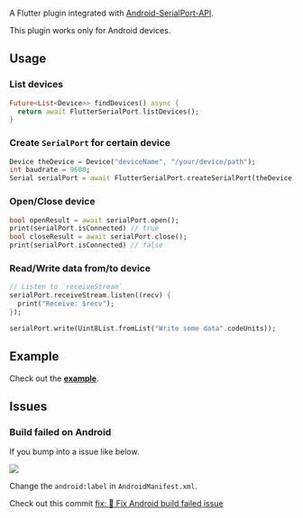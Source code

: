 
A Flutter plugin integrated with [Android-SerialPort-API](https://github.com/licheedev/Android-SerialPort-API).

This plugin works only for Android devices.


## Usage

### List devices

``` dart
Future<List<Device>> findDevices() async {
  return await FlutterSerialPort.listDevices();
}
```

### Create `SerialPort` for certain device

``` dart
Device theDevice = Device("deviceName", "/your/device/path");
int baudrate = 9600;
Serial serialPort = await FlutterSerialPort.createSerialPort(theDevice, baudrate);
```

### Open/Close device

``` dart
bool openResult = await serialPort.open();
print(serialPort.isConnected) // true
bool closeResult = await serialPort.close();
print(serialPort.isConnected) // false
```

### Read/Write data from/to device

``` dart
// Listen to `receiveStream`
serialPort.receiveStream.listen((recv) {
  print("Receive: $recv");
});

serialPort.write(Uint8List.fromList("Write some data".codeUnits));
```

## Example

Check out the [**example**](https://github.com/BbsonLin/serial_port_flutter/blob/master/example/README.md).


## Issues

### Build failed on Android

If you bump into a issue like below.

![](https://raw.githubusercontent.com/BbsonLin/serial_port_flutter/master/doc/images/issue-android-build-failed.png)

Change the `android:label` in `AndroidManifest.xml`.

Check out this commit [fix: 🐛 Fix Android build failed issue](https://github.com/BbsonLin/serial_port_flutter/commit/2ae93ef70b8a5897b47013af890c946da84b827f)

